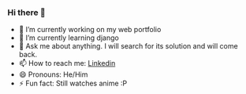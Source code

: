 ### Hi there 👋


- 🔭 I’m currently working on my web portfolio
- 🌱 I’m currently learning django
- 💬 Ask me about anything. I will search for its solution and will come back.
- 📫 How to reach me: [Linkedin](https://www.linkedin.com/in/kshkaran2k/)
- 😄 Pronouns: He/Him
- ⚡ Fun fact: Still watches anime :P
